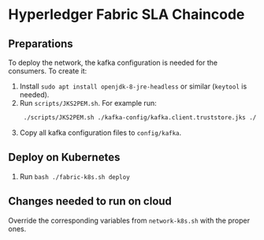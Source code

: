 # Hyperledger Fabric SLA Chaincode


## Preparations

To deploy the network, the kafka configuration is needed for the consumers. To create it:

1. Install `sudo apt install openjdk-8-jre-headless` or similar (`keytool` is needed).
2. Run `scripts/JKS2PEM.sh`.
   For example run:
   ```bash
    ./scripts/JKS2PEM.sh ./kafka-config/kafka.client.truststore.jks ./kafka-config/server.cer.pem
   ```
3. Copy all kafka configuration files to `config/kafka`.

## Deploy on Kubernetes

1. Run `bash ./fabric-k8s.sh deploy`

## Changes needed to run on cloud

Override the corresponding variables from `network-k8s.sh` with the proper ones.